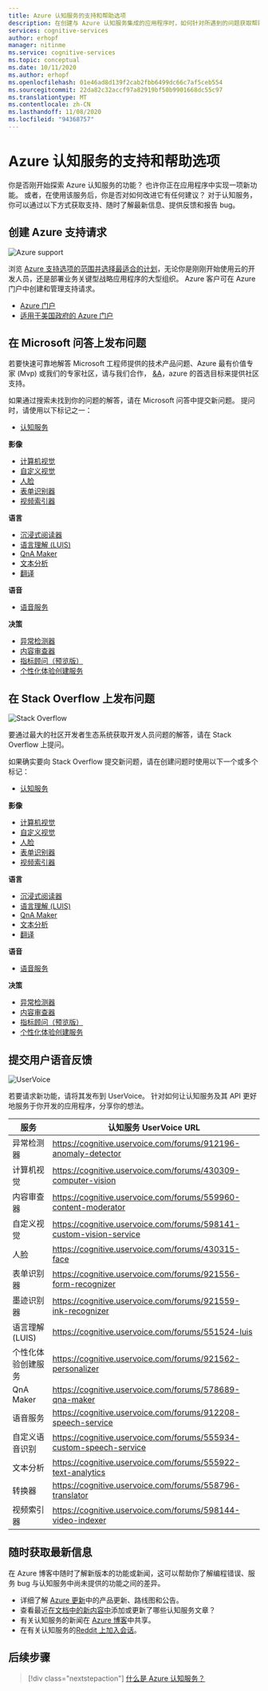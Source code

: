 ```yaml
---
title: Azure 认知服务的支持和帮助选项
description: 在创建与 Azure 认知服务集成的应用程序时，如何针对所遇到的问题获取帮助和支持。
services: cognitive-services
author: erhopf
manager: nitinme
ms.service: cognitive-services
ms.topic: conceptual
ms.date: 10/11/2020
ms.author: erhopf
ms.openlocfilehash: 01e46ad8d139f2cab2fbb6499dc66c7af5ceb554
ms.sourcegitcommit: 22da82c32accf97a82919bf50b9901668dc55c97
ms.translationtype: MT
ms.contentlocale: zh-CN
ms.lasthandoff: 11/08/2020
ms.locfileid: "94368757"
---
```

# <a name="azure-cognitive-services-support-and-help-options"></a>Azure 认知服务的支持和帮助选项

你是否刚开始探索 Azure 认知服务的功能？ 也许你正在应用程序中实现一项新功能。 或者，在使用该服务后，你是否对如何改进它有任何建议？ 对于认知服务，你可以通过以下方式获取支持、随时了解最新信息、提供反馈和报告 bug。

## <a name="create-an-azure-support-request"></a>创建 Azure 支持请求

<div class='icon is-large'>
    <img alt='Azure support' src='https://docs.microsoft.com/media/logos/logo_azure.svg'>
</div>

浏览 [Azure 支持选项的范围并选择最适合的计划](https://azure.microsoft.com/support/plans)，无论你是刚刚开始使用云的开发人员，还是部署业务关键型战略应用程序的大型组织。 Azure 客户可在 Azure 门户中创建和管理支持请求。

* [Azure 门户](https://ms.portal.azure.com/#blade/Microsoft_Azure_Support/HelpAndSupportBlade/overview)
* [适用于美国政府的 Azure 门户](https://portal.azure.us)

## <a name="post-a-question-on-microsoft-qa"></a>在 Microsoft 问答上发布问题

若要快速可靠地解答 Microsoft 工程师提供的技术产品问题、Azure 最有价值专家 (Mvp) 或我们的专家社区，请与我们合作， [&A](/answers/products/azure?product=all)，azure 的首选目标来提供社区支持。

如果通过搜索未找到你的问题的解答，请在 Microsoft 问答中提交新问题。 提问时，请使用以下标记之一：

* [认知服务](/answers/topics/azure-cognitive-services.html)

**影像**

* [计算机视觉](/answers/topics/azure-computer-vision.html)
* [自定义视觉](/answers/topics/azure-custom-vision.html)
* [人脸](/answers/topics/azure-face.html)
* [表单识别器](/answers/topics/azure-form-recognizer.html)
* [视频索引器](/answers/topics/azure-media-services.html)

**语言**

* [沉浸式阅读器](/answers/topics/azure-immersive-reader.html)
* [语言理解 (LUIS)](/answers/topics/azure-language-understanding.html)
* [QnA Maker](/answers/topics/azure-qna-maker.html)
* [文本分析](/answers/topics/azure-text-analytics.html)
* [翻译](/answers/topics/azure-translator.html)

**语音**

* [语音服务](/answers/topics/azure-speech.html)


**决策**

* [异常检测器](/answers/topics/azure-anomaly-detector.html) 
* [内容审查器](/answers/topics/azure-content-moderator.html)
* [指标顾问（预览版）]()
* [个性化体验创建服务](/answers/topics/azure-personalizer.html)

## <a name="post-a-question-to-stack-overflow"></a>在 Stack Overflow 上发布问题

<div class='icon is-large'>
    <img alt='Stack Overflow' src='https://docs.microsoft.com/media/logos/logo_stackoverflow.svg'>
</div>

要通过最大的社区开发者生态系统获取开发人员问题的解答，请在 Stack Overflow 上提问。

如果确实要向 Stack Overflow 提交新问题，请在创建问题时使用以下一个或多个标记：

* [认知服务](https://stackoverflow.com/questions/tagged/azure-cognitive-services)

**影像**

* [计算机视觉](https://stackoverflow.com/search?q=azure+computer+vision)
* [自定义视觉](https://stackoverflow.com/search?q=azure+custom+vision)
* [人脸](https://stackoverflow.com/search?q=azure+face)
* [表单识别器](https://stackoverflow.com/search?q=azure+form+recognizer)
* [视频索引器](https://stackoverflow.com/search?q=azure+video+indexer)

**语言**

* [沉浸式阅读器](https://stackoverflow.com/search?q=azure+immersive+reader)
* [语言理解 (LUIS)](https://stackoverflow.com/search?q=azure+luis+language+understanding)
* [QnA Maker](https://stackoverflow.com/search?q=azure+qna+maker)
* [文本分析](https://stackoverflow.com/search?q=azure+text+analytics)
* [翻译](https://stackoverflow.com/search?q=azure+translator+text)

**语音**

* [语音服务](https://stackoverflow.com/search?q=azure+speech)

**决策**

* [异常检测器](https://stackoverflow.com/search?q=azure+anomaly+detector) 
* [内容审查器](https://stackoverflow.com/search?q=azure+content+moderator)
* [指标顾问（预览版）](https://stackoverflow.com/search?q=azure+metrics+advisor)
* [个性化体验创建服务](https://stackoverflow.com/search?q=azure+personalizer)

## <a name="submit-feedback-on-user-voice"></a>提交用户语音反馈

<div class='icon is-large'>
    <img alt='UserVoice' src='https://docs.microsoft.com/media/logos/logo-uservoice.svg'>
</div>

若要请求新功能，请将其发布到 UserVoice。 针对如何让认知服务及其 API 更好地服务于你开发的应用程序，分享你的想法。 

| 服务                       | 认知服务 UserVoice URL |
|-------------------------------|---------------|
| 异常检测器              | https://cognitive.uservoice.com/forums/912196-anomaly-detector |
| 计算机视觉               | https://cognitive.uservoice.com/forums/430309-computer-vision |
| 内容审查器             | https://cognitive.uservoice.com/forums/559960-content-moderator |
| 自定义视觉                 | https://cognitive.uservoice.com/forums/598141-custom-vision-service |
| 人脸                          | https://cognitive.uservoice.com/forums/430315-face |
| 表单识别器               | https://cognitive.uservoice.com/forums/921556-form-recognizer |
| 墨迹识别器                | https://cognitive.uservoice.com/forums/921559-ink-recognizer |
| 语言理解 (LUIS) | https://cognitive.uservoice.com/forums/551524-luis |
| 个性化体验创建服务                  | https://cognitive.uservoice.com/forums/921562-personalizer |
| QnA Maker                     | https://cognitive.uservoice.com/forums/578689-qna-maker |
| 语音服务               | https://cognitive.uservoice.com/forums/912208-speech-service |
| 自定义语音识别                 | https://cognitive.uservoice.com/forums/555934-custom-speech-service |
| 文本分析                | https://cognitive.uservoice.com/forums/555922-text-analytics |
| 转换器               | https://cognitive.uservoice.com/forums/558796-translator |
| 视频索引器                 | https://cognitive.uservoice.com/forums/598144-video-indexer |

## <a name="stay-informed"></a>随时获取最新信息

在 Azure 博客中随时了解新版本的功能或新闻，这可以帮助你了解编程错误、服务 bug 与认知服务中尚未提供的功能之间的差异。

* 详细了解 [Azure 更新](https://azure.microsoft.com/updates/?category=ai-machine-learning&query=Azure%20Cognitive%20Services)中的产品更新、路线图和公告。
* 查看最近[在文档中的新内容中](whats-new-docs.md)添加或更新了哪些认知服务文章？
* 有关认知服务的新闻在 [Azure 博客](https://azure.microsoft.com/blog/topics/cognitive-services/)中共享。
* 在有关认知服务的[Reddit 上加入会话](https://www.reddit.com/r/AZURE/search/?q=Cognitive%20Services&restrict_sr=1)。

## <a name="next-steps"></a>后续步骤

> [!div class="nextstepaction"]
> [什么是 Azure 认知服务？](./what-are-cognitive-services.md)